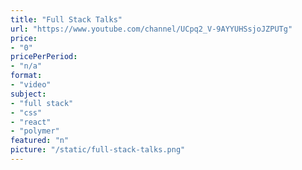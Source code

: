 ```yaml
---
title: "Full Stack Talks"
url: "https://www.youtube.com/channel/UCpq2_V-9AYYUHSsjoJZPUTg"
price: 
- "0"
pricePerPeriod: 
- "n/a"
format: 
- "video"
subject: 
- "full stack"
- "css"
- "react"
- "polymer"
featured: "n"
picture: "/static/full-stack-talks.png"
---
```

